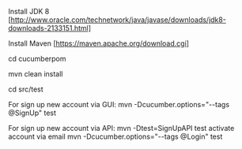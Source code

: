 Install JDK 8 [http://www.oracle.com/technetwork/java/javase/downloads/jdk8-downloads-2133151.html]

Install Maven [https://maven.apache.org/download.cgi]

cd cucumberpom

mvn clean install

cd src/test

For sign up new account via GUI:
    mvn -Dcucumber.options="--tags @SignUp" test

For sign up new account via API:
    mvn -Dtest=SignUpAPI test
    activate account via email
    mvn -Dcucumber.options="--tags @Login" test



